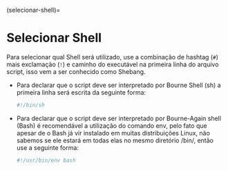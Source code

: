 (selecionar-shell)=
        
# Selecionar Shell

Para selecionar qual Shell será utilizado, use a combinação de hashtag (`#`) mais exclamação (`!`) e caminho do
executável na primeira linha do arquivo script, isso vem a ser conhecido como Shebang.

- Para declarar que o script deve ser interpretado por Bourne Shell (sh) a primeira linha será escrita da seguinte
forma:

  ```sh
  #!/bin/sh
  ```

- Para declarar que o script deve ser interpretado por Bourne-Again shell (Bash) é recomendável a utilização do comando env, pelo fato que apesar de o Bash já vir instalado em muitas distribuições Linux, não sabemos se ele estará em todas elas no mesmo diretório /bin/, então use a seguinte forma:
  
  ```sh
  #!/usr/bin/env bash
  ```
